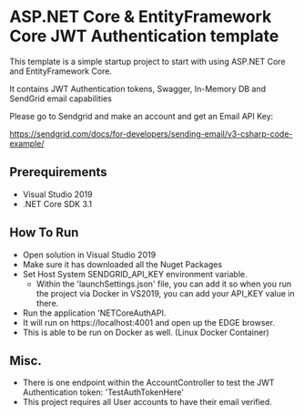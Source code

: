 # ASP.NET Core & EntityFramework Core JWT Authentication template

This template is a simple startup project to start with using ASP.NET Core and EntityFramework Core.

It contains JWT Authentication tokens, Swagger, In-Memory DB and SendGrid email capabilities

Please go to Sendgrid and make an account and get an Email API Key:

https://sendgrid.com/docs/for-developers/sending-email/v3-csharp-code-example/


## Prerequirements

* Visual Studio 2019
* .NET Core SDK 3.1

## How To Run

* Open solution in Visual Studio 2019
* Make sure it has downloaded all the Nuget Packages
* Set Host System SENDGRID_API_KEY environment variable.
    * Within the 'launchSettings.json' file, you can add it so when you run the project via Docker in VS2019, 
    you can add your API_KEY value in there.
* Run the application 'NETCoreAuthAPI.
* It will run on https://localhost:4001 and open up the EDGE browser.
* This is able to be run on Docker as well. (Linux Docker Container)


## Misc.

* There is one endpoint within the AccountController to test the JWT Authentication token: 'TestAuthTokenHere'
* This project requires all User accounts to have their email verified.
